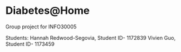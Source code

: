 # Diabetes@Home

Group project for INFO30005

Students:
Hannah Redwood-Segovia, Student ID- 1172839
Vivien Guo, Student ID- 1173459
